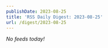 ```yaml
---
publishDate: 2023-08-25
title: 'RSS Daily Digest: 2023-08-25'
url: /digest/2023-08-25
---
```


_No feeds today!_
